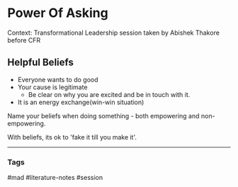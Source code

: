 # Power Of Asking

Context: Transformational Leadership session taken by Abishek Thakore before CFR

## Helpful Beliefs

- Everyone wants to do good
- Your cause is legitimate
	- Be clear on why you are excited and be in touch with it.
- It is an energy exchange(win-win situation)

Name your beliefs when doing something - both empowering and non-empowering.

With beliefs, its ok to 'fake it till you make it'.




---
### Tags
#mad #literature-notes #session
